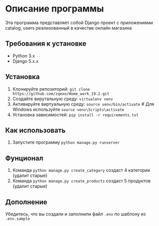 # Описание программы

Эта программа представляет собой Django проект с приложениями catalog, users реализованный в качестве онлайн магазина

## Требования к установке

- Python 3.x
- Django 5.x.x

## Установка
  
1. Клонируйте репозиторий: `git clone https://github.com/zqexo/Home_work_19.2.git`
2. Создайте вирутальную среду: `virtualenv venv`
3. Активируйте виртуальную среду: `source venv/bin/activate`  # Для Windows используйте `source venv\Scripts\activate`
4. Установка зависимостей: `pip install -r requirements.txt`

## Как использовать

1. Запустите программу `python manage.py runserver`

## Фунционал 

1. Команда `python manage.py create_category` создаст 4 категории (удалит старые)
2. Команда `python manage.py create_products` создаст 5 продуктов (удалит старые)

## Дополнение 

Убедитесь, что вы создали и заполнили файл `.env` по шаблону из `.env.sample`
